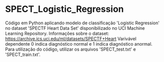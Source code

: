 # SPECT_Logistic_Regression

Código em Python aplicando modelo de classificação 'Logistic Regression' no dataset 'SPECTF Heart Data Set' disponibilizado no UCI Machine Learning Repository.
Informações sobre o dataset: https://archive.ics.uci.edu/ml/datasets/SPECTF+Heart
Varivável dependente 0 indica diagnóstico normal e 1 indica diagnóstico anormal.
Para utilização do código, utilizar os arquivos 'SPECT_test.txt' e 'SPECT_train.txt'.
